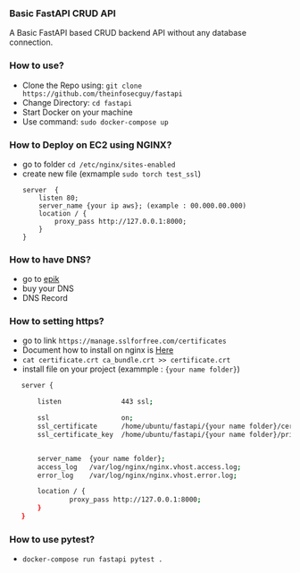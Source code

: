 ### Basic FastAPI CRUD API

A Basic FastAPI based CRUD backend API without any database connection.

### How to use?

- Clone the Repo using: `git clone https://github.com/theinfosecguy/fastapi`
- Change Directory: `cd fastapi`
- Start Docker on your machine
- Use command: `sudo docker-compose up`

### How to Deploy on EC2 using NGINX?

- go to folder `cd /etc/nginx/sites-enabled`
- create new file (exmample `sudo torch test_ssl`)
    ``` text
    server  {
        listen 80;
        server_name {your ip aws}; (example : 00.000.00.000)
        location / {
            proxy_pass http://127.0.0.1:8000;
        }
    }
    ```


### How to have DNS?

 - go to [epik](https://registrar.epik.com/domain/portfolio)
 - buy your DNS
 - DNS Record

### How to setting https?
 - go to link `https://manage.sslforfree.com/certificates`
 - Document how to install on nginx is [Here](https://help.zerossl.com/hc/en-us/articles/360058295894-Installing-SSL-Certificate-on-NGINX)
 - `cat certificate.crt ca_bundle.crt >> certificate.crt`
 - install file on your project (exammple : `{your name folder}`)
 ``` bash
    server {

        listen               443 ssl;

        ssl                  on;
        ssl_certificate      /home/ubuntu/fastapi/{your name folder}/certificate.crt;
        ssl_certificate_key  /home/ubuntu/fastapi/{your name folder}/private.key;


        server_name  {your name folder};
        access_log   /var/log/nginx/nginx.vhost.access.log;
        error_log    /var/log/nginx/nginx.vhost.error.log;

        location / {
                proxy_pass http://127.0.0.1:8000;
        }
    }

 ```

### How to use pytest?

 - `docker-compose run fastapi pytest .`